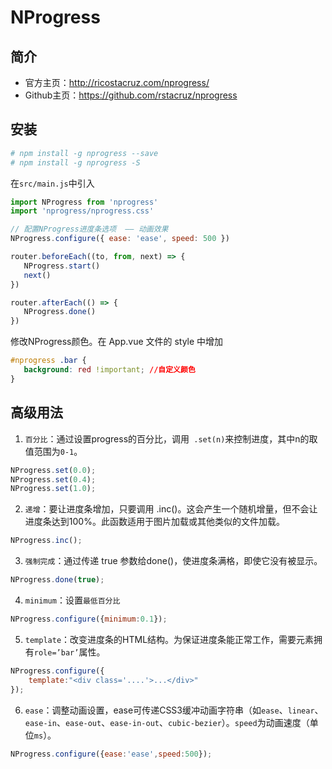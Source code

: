 # NProgress 

## 简介

- 官方主页：http://ricostacruz.com/nprogress/
- Github主页：https://github.com/rstacruz/nprogress

## 安装
```tcl
# npm install -g nprogress --save
# npm install -g nprogress -S
```
在`src/main.js`中引入
```js
import NProgress from 'nprogress'
import 'nprogress/nprogress.css'

// 配置NProgress进度条选项  —— 动画效果
NProgress.configure({ ease: 'ease', speed: 500 })

router.beforeEach((to, from, next) => {
   NProgress.start()
   next()
})

router.afterEach(() => {
   NProgress.done()
})
```
修改NProgress颜色。在 App.vue 文件的 style 中增加
```css
#nprogress .bar {
   background: red !important; //自定义颜色
}
```

## 高级用法
1. `百分比`：通过设置progress的百分比，调用` .set(n)`来控制进度，其中n的取值范围为`0-1`。
```js
NProgress.set(0.0);    
NProgress.set(0.4);
NProgress.set(1.0);  
```
2. `递增`：要让进度条增加，只要调用 .inc()。这会产生一个随机增量，但不会让进度条达到100%。此函数适用于图片加载或其他类似的文件加载。
```js
NProgress.inc();
```
3. `强制完成`：通过传递 true 参数给done()，使进度条满格，即使它没有被显示。
```js
NProgress.done(true);
```
4. `minimum`：设置`最低百分比`
```js
NProgress.configure({minimum:0.1});
```
5. `template`：改变进度条的HTML结构。为保证进度条能正常工作，需要元素拥有`role=’bar’`属性。
```js
NProgress.configure({
	template:"<div class='....'>...</div>"
});
```
6. `ease`：调整动画设置，ease可传递CSS3缓冲动画字符串（如`ease`、`linear`、`ease-in`、`ease-out`、`ease-in-out`、`cubic-bezier`）。`speed`为动画速度（单位`ms`）。
```js
NProgress.configure({ease:'ease',speed:500});
```